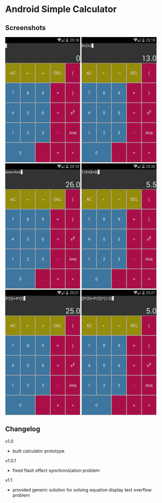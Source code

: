 # Android Simple Calculator

## Screenshots

<img src="./misc/screenshots/1.png" width="240" />

<img src="./misc/screenshots/2.png" width="240" />

<img src="./misc/screenshots/3.png" width="240" />

<img src="./misc/screenshots/4.png" width="240" />

<img src="./misc/screenshots/5.png" width="240" />

<img src="./misc/screenshots/6.png" width="240" />

## Changelog

v1.0

- built calculator prototype

v1.0.1

- fixed flash effect synchronization problem

v1.1

- provided generic solution for solving equation display text overflow problem
